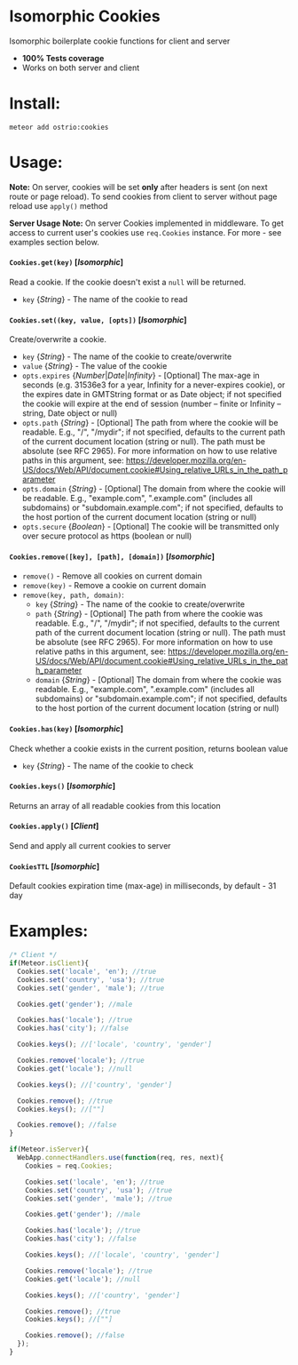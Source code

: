 Isomorphic Cookies
========
Isomorphic boilerplate cookie functions for client and server

 - __100% Tests coverage__
 - Works on both server and client

Install:
========
```shell
meteor add ostrio:cookies
```

Usage:
========
__Note:__ On server, cookies will be set __only__ after headers is sent (on next route or page reload). To send cookies from client to server without page reload use `apply()` method

__Server Usage Note:__ On server Cookies implemented in middleware. To get access to current user's cookies use `req.Cookies` instance. For more - see examples section below.

#### `Cookies.get(key)` [*Isomorphic*]
 Read a cookie. If the cookie doesn't exist a `null` will be returned.
 - `key` {*String*} - The name of the cookie to read

#### `Cookies.set((key, value, [opts])` [*Isomorphic*]
  Create/overwrite a cookie.
  - `key` {*String*} - The name of the cookie to create/overwrite
  - `value` {*String*} - The value of the cookie
  - `opts.expires` {*Number*|*Date*|*Infinity*}  - [Optional] The max-age in seconds (e.g. 31536e3 for a year, Infinity for a never-expires cookie), or the expires date in GMTString format or as Date object; if not specified the cookie will expire at the end of session (number – finite or Infinity – string, Date object or null)
  - `opts.path` {*String*} - [Optional] The path from where the cookie will be readable. E.g., "/", "/mydir"; if not specified, defaults to the current path of the current document location (string or null). The path must be absolute (see RFC 2965). For more information on how to use relative paths in this argument, see: https://developer.mozilla.org/en-US/docs/Web/API/document.cookie#Using_relative_URLs_in_the_path_parameter
  - `opts.domain` {*String*} - [Optional] The domain from where the cookie will be readable. E.g., "example.com", ".example.com" (includes all subdomains) or "subdomain.example.com"; if not specified, defaults to the host portion of the current document location (string or null)
  - `opts.secure` {*Boolean*} - [Optional] The cookie will be transmitted only over secure protocol as https (boolean or null)

#### `Cookies.remove([key], [path], [domain])` [*Isomorphic*]
 - `remove()` - Remove all cookies on current domain
 - `remove(key)` - Remove a cookie on current domain
 - `remove(key, path, domain)`:
    - `key` {*String*} - The name of the cookie to create/overwrite
    - `path` {*String*} - [Optional] The path from where the cookie was readable. E.g., "/", "/mydir"; if not specified, defaults to the current path of the current document location (string or null). The path must be absolute (see RFC 2965). For more information on how to use relative paths in this argument, see: https://developer.mozilla.org/en-US/docs/Web/API/document.cookie#Using_relative_URLs_in_the_path_parameter
    - `domain` {*String*} - [Optional] The domain from where the cookie was readable. E.g., "example.com", ".example.com" (includes all subdomains) or "subdomain.example.com"; if not specified, defaults to the host portion of the current document location (string or null)

#### `Cookies.has(key)` [*Isomorphic*]
 Check whether a cookie exists in the current position, returns boolean value
 - `key` {*String*} - The name of the cookie to check

#### `Cookies.keys()` [*Isomorphic*]
  Returns an array of all readable cookies from this location

#### `Cookies.apply()` [*Client*]
  Send and apply all current cookies to server

#### `CookiesTTL` [*Isomorphic*]
  Default cookies expiration time (max-age) in milliseconds, by default - 31 day


Examples:
=========
```javascript
/* Client */
if(Meteor.isClient){
  Cookies.set('locale', 'en'); //true
  Cookies.set('country', 'usa'); //true
  Cookies.set('gender', 'male'); //true

  Cookies.get('gender'); //male

  Cookies.has('locale'); //true
  Cookies.has('city'); //false

  Cookies.keys(); //['locale', 'country', 'gender']

  Cookies.remove('locale'); //true
  Cookies.get('locale'); //null

  Cookies.keys(); //['country', 'gender']

  Cookies.remove(); //true
  Cookies.keys(); //[""]

  Cookies.remove(); //false
}

if(Meteor.isServer){
  WebApp.connectHandlers.use(function(req, res, next){
    Cookies = req.Cookies;

    Cookies.set('locale', 'en'); //true
    Cookies.set('country', 'usa'); //true
    Cookies.set('gender', 'male'); //true

    Cookies.get('gender'); //male

    Cookies.has('locale'); //true
    Cookies.has('city'); //false

    Cookies.keys(); //['locale', 'country', 'gender']

    Cookies.remove('locale'); //true
    Cookies.get('locale'); //null

    Cookies.keys(); //['country', 'gender']

    Cookies.remove(); //true
    Cookies.keys(); //[""]

    Cookies.remove(); //false
  });
}
```